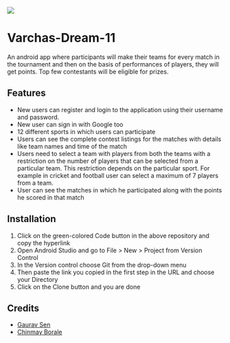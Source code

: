 <a href="https://devlup-labs.github.io"><img src="https://img.shields.io/badge/Developed%20under-Winter%20of%20Code%2C%20DevlUp%20Labs-blue"/></a>

# Varchas-Dream-11
An android app where participants will make their teams for every match in the tournament and then on the basis of performances of players, they will get points. Top few contestants will be eligible for prizes.

## Features
* New users can register and login to the application using their username and password. 
* New user can sign in with Google too
* 12 different sports in which users can participate
* Users can see the complete contest listings for the matches with details like team names and time of the match
* Users need to select a team with players from both the teams with a restriction on the number of players that can be selected from a particular team. This restriction depends on the particular sport. For example in cricket and football user can select a maximum of 7 players from a team.
* User can see the matches in which he participated along with the points he scored in that match


## Installation
1. Click on the green-colored Code button in the above repository and copy the hyperlink
2. Open Android Studio and go to File > New > Project from Version Control
3. In the Version control choose Git from the drop-down menu
4. Then paste the link you copied in the first step in the URL and choose your Directory
5. Click on the Clone button and you are done

## Credits
* [Gaurav Sen](https://github.com/VortexExpansion)
* [Chinmay Borale](https://github.com/bchinmay-star)
